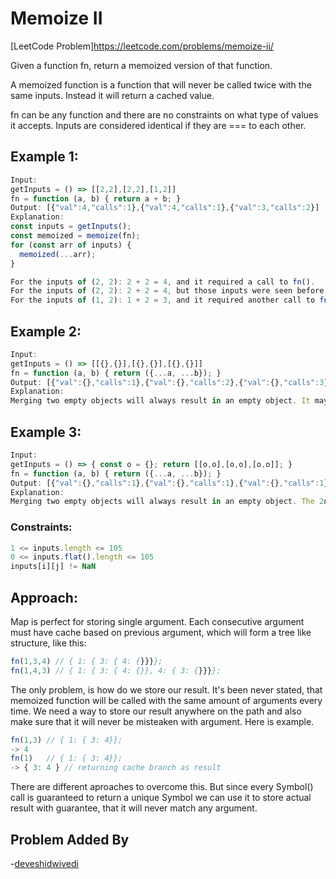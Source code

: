 # Memoize II
[LeetCode Problem]https://leetcode.com/problems/memoize-ii/

Given a function fn, return a memoized version of that function.

A memoized function is a function that will never be called twice with the same inputs. Instead it will return a cached value.

fn can be any function and there are no constraints on what type of values it accepts. Inputs are considered identical if they are === to each other.

## Example 1:
```javascript
Input: 
getInputs = () => [[2,2],[2,2],[1,2]]
fn = function (a, b) { return a + b; }
Output: [{"val":4,"calls":1},{"val":4,"calls":1},{"val":3,"calls":2}]
Explanation:
const inputs = getInputs();
const memoized = memoize(fn);
for (const arr of inputs) {
  memoized(...arr);
}

For the inputs of (2, 2): 2 + 2 = 4, and it required a call to fn().
For the inputs of (2, 2): 2 + 2 = 4, but those inputs were seen before so no call to fn() was required.
For the inputs of (1, 2): 1 + 2 = 3, and it required another call to fn() for a total of 2.
```

## Example 2:
```javascript
Input: 
getInputs = () => [[{},{}],[{},{}],[{},{}]] 
fn = function (a, b) { return ({...a, ...b}); }
Output: [{"val":{},"calls":1},{"val":{},"calls":2},{"val":{},"calls":3}]
Explanation:
Merging two empty objects will always result in an empty object. It may seem like there should only be 1 call to fn() because of cache-hits, however none of those objects are === to each other.
```


## Example 3:
```javascript
Input: 
getInputs = () => { const o = {}; return [[o,o],[o,o],[o,o]]; }
fn = function (a, b) { return ({...a, ...b}); }
Output: [{"val":{},"calls":1},{"val":{},"calls":1},{"val":{},"calls":1}]
Explanation:
Merging two empty objects will always result in an empty object. The 2nd and 3rd third function calls result in a cache-hit. This is because every object passed in is identical.
```

### Constraints:
```javascript
1 <= inputs.length <= 105
0 <= inputs.flat().length <= 105
inputs[i][j] != NaN
```

## Approach:
Map is perfect for storing single argument. Each consecutive argument must have cache based on previous argument, which will form a tree like structure, like this:
```javascript
fn(1,3,4) // { 1: { 3: { 4: {}}}};
fn(1,4,3) // { 1: { 3: { 4: {}}, 4: { 3: {}}}};
```
The only problem, is how do we store our result. It's been never stated, that memoized function will be called with the same amount of arguments every time. We need a way to store our result anywhere on the path and also make sure that it will never be misteaken with argument. Here is example.
```javascript
fn(1,3) // { 1: { 3: 4}};
-> 4
fn(1)   // { 1: { 3: 4}};
-> { 3: 4 } // returning cache branch as result
```
There are different aproaches to overcome this. But since every Symbol() call is guaranteed to return a unique Symbol we can use it to store actual result with guarantee, that it will never match any argument.

## Problem Added By

-[deveshidwivedi](https://github.com/deveshidwivedi)
